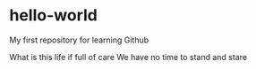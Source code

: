 # hello-world
My first repository for learning Github

What is this life if full of care
We have no time to stand and stare
